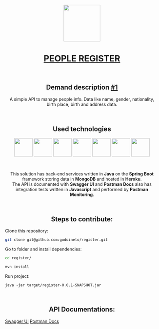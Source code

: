 <p align="center">
  <a href="http://people-register.herokuapp.com/"><img src="https://github.com/godoineto/register/blob/master/images/people-icon-2.png" width="120px" heigth="120px"/>
<h1 align="center">PEOPLE REGISTER</h1></a></br>
</p>

<h2 align="center">Demand description <a href="https://github.com/godoineto/register/issues/1">#1</a></h2>
<p align="center">A simple API to manage people info. Data like name, gender, nationality, birth place, birth and address data.</p>
<br/>
<h2 align="center">Used technologies</h2>
<p align="center">
<img src="https://github.com/godoineto/register/blob/master/images/java.png" width="60px" heigth="60px"/>
<img src="https://github.com/godoineto/register/blob/master/images/spring.jpg" width="60px" heigth="60px"/>
<img src="https://github.com/godoineto/register/blob/master/images/mongo.jpg" width="60px" heigth="60px"/>
<img src="https://github.com/godoineto/register/blob/master/images/heroku.png" width="60px" heigth="60px"/>
<img src="https://github.com/godoineto/register/blob/master/images/swagger.png" width="60px" heigth="60px"/>
<img src="https://github.com/godoineto/register/blob/master/images/javascript.png" width="60px" heigth="60px"/>
<img src="https://github.com/godoineto/register/blob/master/images/postman.png" width="60px" heigth="60px"/>
</p>
<br/>
<p align="center">
This solution has back-end services written in <b>Java</b> on the <b>Spring Boot</b> framework storing data in <b>MongoDB</b> and hosted in <b>Heroku</b>.<br/>
The API is documented with <b>Swagger UI</b> and <b>Postman Docs</b> also has integration tests written in <b>Javascript</b> and performed by <b>Postman Monitoring</b>.
</p>

<br/>
<p align="center">
  <h2 align="center">Steps to contribute:</h2>
</p>
<p>Clone this repository:</p>

```bash
git clone git@github.com:godoineto/register.git
```

<p>Go to folder and install dependencies:</p>

```bash
cd register/

mvn install
```

<p>Run project:</p>


```
java -jar target/register-0.0.1-SNAPSHOT.jar
```



<br/>
<p align="center">
  <h2 align="center">API Documentations:</h2>
</p>
<a href="http://people-register.herokuapp.com/swagger-ui.html">Swagger UI</a>
<a href="https://documenter.getpostman.com/view/4999425/SW11Vxs4?version=latest">Postman Docs</a>
